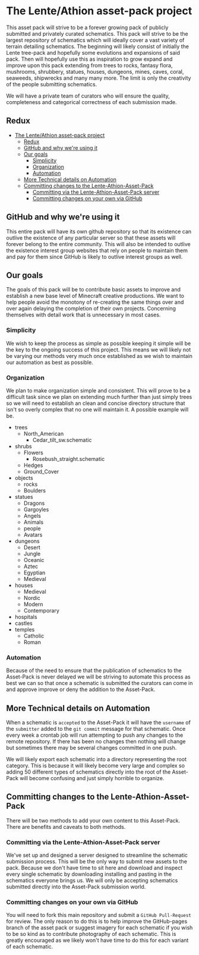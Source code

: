 # The Lente/Athion asset-pack project
This asset pack will strive to be a forever growing pack of publicly submitted and privately curated schematics.  This pack will strive to be the largest repository of schematics which will ideally cover a vast variety of terrain detailing schematics.  The beginning will likely consist of initially the Lente tree-pack and hopefully some evolutions and expansions of said pack.  Then will hopefully use this as inspiration to grow expand and improve upon this pack extending from trees to rocks, fantasy flora, mushrooms, shrubbery, statues, houses, dungeons, mines, caves, coral, seaweeds, shipwrecks and many many more.  The limit is only the creativity of the people submitting schematics.

We will have a private team of curators who will ensure the quality, completeness and categorical correctness of each submission made.  

## Redux
<!-- TOC depth:6 withLinks:1 updateOnSave:1 orderedList:0 -->

- [The Lente/Athion asset-pack project](#the-lenteathion-asset-pack-project)
	- [Redux](#redux)
	- [GitHub and why we're using it](#github-and-why-were-using-it)
	- [Our goals](#our-goals)
		- [Simplicity](#simplicity)
		- [Organization](#organization)
		- [Automation](#automation)
	- [More Technical details on Automation](#more-technical-details-on-automation)
	- [Committing changes to the Lente-Athion-Asset-Pack](#committing-changes-to-the-lente-athion-asset-pack)
		- [Committing via the Lente-Athion-Asset-Pack server](#committing-via-the-lente-athion-asset-pack-server)
		- [Committing changes on your own via GitHub](#committing-changes-on-your-own-via-github)
<!-- /TOC -->

## GitHub and why we're using it
This entire pack will have its own github repository so that its existence can outlive the existence of any particular server so that these assets will forever belong to the entire community.  This will also be intended to outlive the existence interest group websites that rely on people to maintain them and pay for them since GitHub is likely to outlive interest groups as well.

## Our goals
The goals of this pack will be to contribute basic assets to improve and establish a new base level of Minecraft creative productions.  We want to help people avoid the monotony of re-creating the same things over and over again delaying the completion of their own projects.  Concerning themselves with detail work that is unnecessary in most cases.

### Simplicity
We wish to keep the process as simple as possible keeping it simple will be the key to the ongoing success of this project.  This means we will likely not be varying our methods very much once established as we wish to maintain our automation as best as possible.  

### Organization
We plan to make organization simple and consistent.  This will prove to be a difficult task since we plan on extending much further than just simply trees so we will need to establish an clean and concise directory structure that isn't so overly complex that no one will maintain it. A possible example will be.

* trees
  * North_American
    * Cedar_tilt_sw.schematic
* shrubs
  * Flowers
    * Rosebush_straight.schematic
  * Hedges
  * Ground_Cover
* objects
  * rocks
  * Boulders
* statues
  * Dragons
  * Gargoyles
  * Angels
  * Animals
  * people
  * Avatars
* dungeons
  * Desert
  * Jungle
  * Oceanic
  * Aztec
  * Egyptian
  * Medieval
* houses
  * Medieval
  * Nordic
  * Modern
  * Contemporary
* hospitals
* castles
* temples
  * Catholic
  * Roman

### Automation
Because of the need to ensure that the publication of schematics to the Asset-Pack is never delayed we will be striving to automate this process as best we can so that once a schematic is submitted the curators can come in and approve improve or deny the addition to the Asset-Pack.  

## More Technical details on Automation
When a schematic is `accepted` to the Asset-Pack it will have the `username` of the `submitter` added to the `git commit` message for that schematic.  Once every week a crontab job will run attempting to push any changes to the remote repository.  If there has been no changes then nothing will change but sometimes there may be several changes committed in one push.  

We will likely export each schematic into a directory representing the root category.  This is because it will likely become very large and complex so adding 50 different types of schematics directly into the root of the Asset-Pack will become confusing and just simply horrible to organize.  

## Committing changes to the Lente-Athion-Asset-Pack
There will be two methods to add your own content to this Asset-Pack.  There are benefits and caveats to both methods.

### Committing via the Lente-Athion-Asset-Pack server
We've set up and designed a server designed to streamline the schematic submission process. This will be the only way to submit new assets to the pack.  Because we don't have time to sit here and download and inspect every single schematic by downloading installing and pasting in the schematics everyone brings us.  We will only be accepting schematics submitted directly into the Asset-Pack submission world.  

### Committing changes on your own via GitHub
You will need to fork this main repository and submit a `GitHub Pull-Request` for review.  The only reason to do this is to help improve the GitHub-pages branch of the asset pack or suggest imagery for each schematic if you wish to be so kind as to contribute photography of each schematic.  This is greatly encouraged as we likely won't have time to do this for each variant of each schematic.
